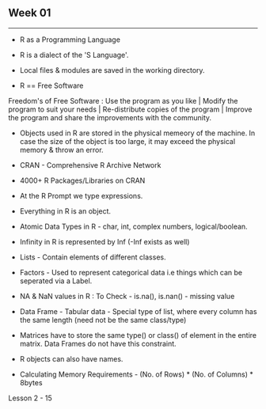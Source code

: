 ## Week 01 
----------


* R as a Programming Language

* R is a dialect of the 'S Language'.

* Local files & modules are saved in the working directory.

* R == Free Software

Freedom's of Free Software : Use the program as you like | Modify the program to suit your needs | Re-distribute copies of the program | Improve the program and share the improvements with the community.

* Objects used in R are stored in the physical memeory of the machine. In case the size of the object is too large, it may exceed the physical memory & throw an error.

* CRAN - Comprehensive R Archive Network

* 4000+ R Packages/Libraries on CRAN

* At the R Prompt we type expressions.

* Everything in R is an object.

* Atomic Data Types in R - char, int, complex numbers, logical/boolean.

* Infinity in R is represented by Inf (-Inf exists as well)

* Lists - Contain elements of different classes.

* Factors - Used to represent categorical data i.e things which can be seperated via a Label. 

* NA & NaN values in R : To Check - is.na(), is.nan() - missing value

* Data Frame - Tabular data - Special type of list, where every column has the same length (need not be the same class/type)

* Matrices have to store the same type() or class() of element in the entire matrix. Data Frames do not have this constraint.

* R objects can also have names.

* Calculating Memory Requirements - (No. of Rows) * (No. of Columns) * 8bytes







Lesson 2 - 15
